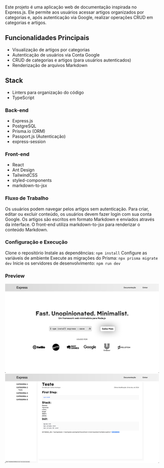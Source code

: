 Este projeto é uma aplicação web de documentação inspirada no Express.js. Ele permite aos usuários acessar artigos organizados por categorias e, após autenticação via Google, realizar operações CRUD em categorias e artigos.

## Funcionalidades Principais
- Visualização de artigos por categorias
- Autenticação de usuários via Conta Google
- CRUD de categorias e artigos (para usuários autenticados)
- Renderização de arquivos Markdown

## Stack
- Linters para organização do código
- TypeScript

### Back-end
- Express.js
- PostgreSQL
- Prisma.io (ORM)
- Passport.js (Autenticação)
- express-session

### Front-end
- React
- Ant Design
- TailwindCSS
- styled-components
- markdown-to-jsx

### Fluxo de Trabalho
Os usuários podem navegar pelos artigos sem autenticação.
Para criar, editar ou excluir conteúdo, os usuários devem fazer login com sua conta Google.
Os artigos são escritos em formato Markdown e enviados através da interface.
O front-end utiliza markdown-to-jsx para renderizar o conteúdo Markdown.

### Configuração e Execução
Clone o repositório
Instale as dependências: ```npm install```
Configure as variáveis de ambiente
Execute as migrações do Prisma: ```npx prisma migrate dev```
Inicie os servidores de desenvolvimento: ```npm run dev```

### Preview
![Home](https://raw.githubusercontent.com/carloshdrp/Crud-Documentacao-Express/refs/heads/main/Express%20Home.png)
![Artigo](https://raw.githubusercontent.com/carloshdrp/Crud-Documentacao-Express/refs/heads/main/Express%20Article.png)
